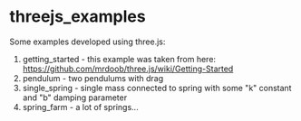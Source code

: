 threejs_examples
================

Some examples developed using three.js:
   1. getting_started - this example was taken from here: https://github.com/mrdoob/three.js/wiki/Getting-Started 
   2. pendulum - two pendulums with drag
   3. single_spring - single mass connected to spring with some "k" constant and "b" damping parameter
   4. spring_farm - a lot of springs...

